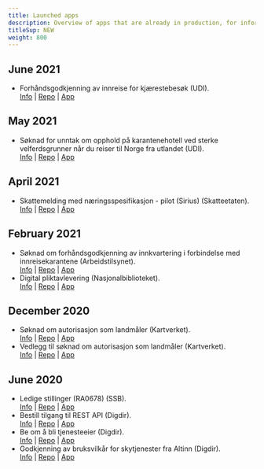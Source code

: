 ```yaml
---
title: Launched apps
description: Overview of apps that are already in production, for information and inspiration.
titleSup: NEW
weight: 800
---
```




## June 2021
- Forhåndsgodkjenning av innreise for kjærestebesøk (UDI).  
  [Info](https://www.udi.no/om-koronasituasjonen/innreise-og-opphold/jeg-er-i-norge/besok-av-kjaereste/) | [Repo](https://altinn.studio/repos/udi/kjaerestebesok/) | [App](https://udi.apps.altinn.no/udi/kjaerestebesok/)

## May 2021
- Søknad for unntak om opphold på karantenehotell ved sterke velferdsgrunner når du reiser til Norge fra utlandet (UDI).  
  [Info](https://www.udi.no/om-koronasituasjonen/soknad-om-unntak-for-opphold-pa-karantenehotell-ved-sterke-velferdsgrunner-nar-du-reiser-til-norge) | [Repo](https://altinn.studio/repos/udi/unntak-karantenehotell-velferd/) | [App](https://udi.apps.altinn.no/udi/unntak-karantenehotell-velferd/)

## April 2021

- Skattemelding med næringsspesifikasjon - pilot (Sirius) (Skatteetaten).  
  [Info](https://www.skatteetaten.no/bedrift-og-organisasjon/skatt/skattemelding-naringsdrivende/ny-skattemelding/pilot/) | [Repo](https://altinn.studio/repos/skd/sirius-skattemelding-v1) | [App](https://skd.apps.altinn.no/skd/sirius-skattemelding-v1/)

## February 2021

- Søknad om forhåndsgodkjenning av innkvartering i forbindelse med innreisekarantene (Arbeidstilsynet).  
  [Info](https://www.altinn.no/skjemaoversikt/arbeidstilsynet/soknad-om-forhandsgodkjenning-av-innkvartering-i-forbindelse-med-innreisekarantene/) | [Repo](https://altinn.studio/repos/dat/innkvartering) | [App](https://dat.apps.altinn.no/dat/innkvartering/)
- Digital pliktavlevering (Nasjonalbiblioteket).  
  [Info](https://www.altinn.no/skjemaoversikt/nasjonalbiblioteket/digital-pliktavlevering/) | [Repo](https://altinn.studio/repos/nbib/digital-pliktavlevering) | [App](https://nbib.apps.altinn.no/nbib/digital-pliktavlevering/)

## December 2020

- Søknad om autorisasjon som landmåler (Kartverket).  
  [Info](https://www.kartverket.no/eiendom/autorisasjon-av-eiendomslandmalere/autorisasjon-soknad) | [Repo](https://altinn.studio/repos/kv/aal) | [App](https://kv.apps.altinn.no/kv/aal/)
- Vedlegg til søknad om autorisasjon som landmåler (Kartverket).  
  [Info](https://www.kartverket.no/eiendom/autorisasjon-av-eiendomslandmalere/autorisasjon-soknad) | [Repo](https://altinn.studio/repos/kv/aal-vedlegg) | [App](https://kv.apps.altinn.no/kv/aal-vedlegg/)

## June 2020

- Ledige stillinger (RA0678) (SSB).  
  [Info](https://www.altinn.no/skjemaoversikt/statistisk-sentralbyra/ledige-stillinger/) | [Repo](https://altinn.studio/repos/ssb/ra0678-001-ssb-redux/) | [App](https://ssb.apps.altinn.no/ssb/ra0678-001-ssb-redux/)
- Bestill tilgang til REST API (Digdir).  
  [Info](https://altinn.github.io/docs/api/rest/kom-i-gang/) | [Repo](https://altinn.studio/repos/digdir/be-om-api-nokkel) | [App](https://digdir.apps.altinn.no/digdir/be-om-api-nokkel/)
- Be om å bli tjenesteeier (Digdir).  
  [Info](https://www.altinndigital.no/kom-i-gang/guide-kom-i-gang-med-altinn/) | [Repo](https://altinn.studio/repos/digdir/bli-tjenesteeier) | [App](https://digdir.apps.altinn.no/digdir/bli-tjenesteeier/)
- Godkjenning av bruksvilkår for skytjenester fra Altinn (Digdir).  
  [Info](https://altinn.github.io/docs/altinn-studio/) | [Repo](https://altinn.studio/repos/digdir/godkjenn-bruksvilkaar) | [App](https://digdir.apps.altinn.no/digdir/godkjenn-bruksvilkaar/)
